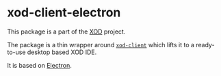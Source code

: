 # xod-client-electron

This package is a part of the [XOD](https://github.com/xodio/xod) project.

The package is a thin wrapper around
[`xod-client`](https://github.com/xodio/xod/tree/master/packages/xod-client)
which lifts it to a ready-to-use desktop based XOD IDE.

It is based on [Electron](https://electron.atom.io/).
